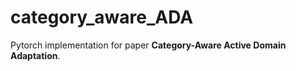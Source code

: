 # category_aware_ADA
Pytorch implementation for paper **Category-Aware Active Domain Adaptation**. 
